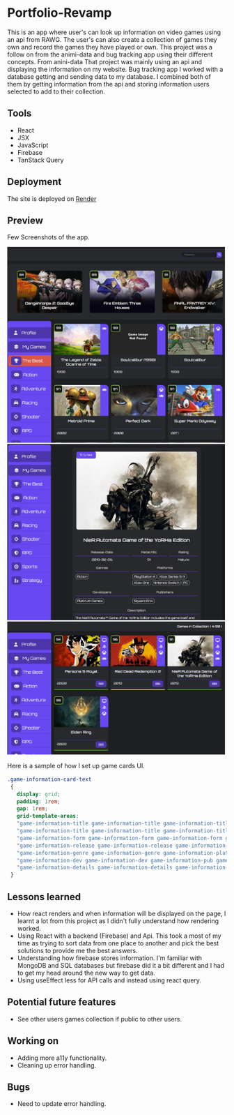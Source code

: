 # Portfolio-Revamp

This is an app where user's can look up information on video games using an api from RAWG. The user's can also create a collection of games they own and record the games they have played or own. This project was a follow on from the animi-data and bug tracking app using their different concepts. From anini-data That project was mainly using an api and displaying the information on my website. Bug tracking app I worked with a database getting and sending data to my database. I combined both of them by getting information from the api and storing information users selected to add to their collection.

## Tools

- React
- JSX
- JavaScript
- Firebase
- TanStack Query

## Deployment

The site is deployed on [Render](https://gamer-data.onrender.com/)

## Preview

Few Screenshots of the app.

<img src="public/game-1.JPG" width="500">
<img src="public/game-2.JPG" width="500">
<img src="public/game-3.JPG" width="500">

Here is a sample of how I set up game cards UI.

```css
.game-information-card-text
 {
   display: grid;
   padding: 1rem;
   gap: 1rem;
   grid-template-areas: 
   "game-information-title game-information-title game-information-title game-information-title"
   "game-information-title game-information-title game-information-title game-information-title"
   "game-information-form game-information-form game-information-form game-information-button"
   "game-information-release game-information-release game-information-score game-information-rating"
   "game-information-genre game-information-genre game-information-platforms game-information-platforms"
   "game-information-dev game-information-dev game-information-pub game-information-pub "
   "game-information-details game-information-details game-information-details game-information-details " ;
 }

```

## Lessons learned

- How react renders and when information will be displayed on the page, I learnt a lot from this project as I didn't fully understand how rendering worked. 
- Using React with a backend (Firebase) and Api. This took a most of my time as trying to sort data from one place to another and pick the best solutions to provide me the best answers. 
- Understanding how firebase stores information. I'm familiar with MongoDB and SQL databases but firebase did it a bit different and I had to get my head around the new way to get data. 
- Using useEffect less for API calls and instead using react query. 

## Potential future features

- See other users games collection if public to other users. 

## Working on

- Adding more a11y functionality. 
- Cleaning up error handling.

## Bugs
- Need to update error handling.
